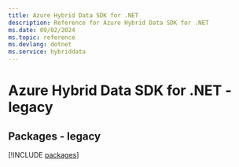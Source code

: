 ```yaml
---
title: Azure Hybrid Data SDK for .NET
description: Reference for Azure Hybrid Data SDK for .NET
ms.date: 09/02/2024
ms.topic: reference
ms.devlang: dotnet
ms.service: hybriddata
---
```

# Azure Hybrid Data SDK for .NET - legacy
## Packages - legacy
[!INCLUDE [packages](hybrid-data-index.md)]